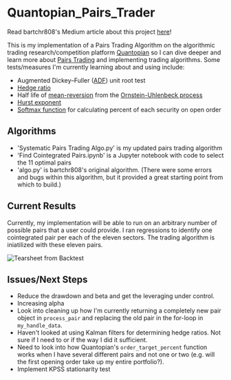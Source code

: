 # Quantopian_Pairs_Trader
Read bartchr808's Medium article about this project [here](https://medium.com/@bart.chr/pairs-trading-for-algorithmic-trading-breakdown-d8b709f59372)!

This is my implementation of a Pairs Trading Algorithm on the algorithmic trading research/competition platform [Quantopian](https://www.quantopian.com/home) so I can dive deeper and learn more about [Pairs Trading](http://www.investopedia.com/university/guide-pairs-trading/) and implementing trading algorithms. Some tests/measures I'm currently learning about and using include:

* Augmented Dickey–Fuller ([ADF](https://en.wikipedia.org/wiki/Augmented_Dickey%E2%80%93Fuller_test)) unit root test
* [Hedge ratio](http://www.investopedia.com/terms/h/hedgeratio.asp)
* Half life of [mean-reversion](http://www.investopedia.com/terms/m/meanreversion.asp) from the [Ornstein-Uhlenbeck process](https://en.wikipedia.org/wiki/Ornstein%E2%80%93Uhlenbeck_process)
* [Hurst exponent](https://en.wikipedia.org/wiki/Hurst_exponent)
* [Softmax function](https://en.wikipedia.org/wiki/Softmax_function) for calculating percent of each security on open order

## Algorithms
* 'Systematic Pairs Trading Algo.py' is my updated pairs trading algorithm
* 'Find Cointegrated Pairs.ipynb' is a Jupyter notebook with code to select the 11 optimal pairs
* 'algo.py' is bartchr808's original algorithm. (There were some errors and bugs within this algorithm, but it provided a great starting point from which to build.)

## Current Results
Currently, my implementation will be able to run on an arbitrary number of possible pairs that a user could provide. I ran regressions to identify one cointegrated pair per each of the eleven sectors. The trading algorithm is iniatilized with these eleven pairs.

![Tearsheet from Backtest](https://github.com/SmartyMJ/Quantopian_Pairs_Trader/blob/master/Backtest.png)

## Issues/Next Steps
* Reduce the drawdown and beta and get the leveraging under control.
* Increasing alpha
* Look into cleaning up how I'm currently returning a completely new pair object in `process_pair` and replacing the old pair in the for-loop in `my_handle_data`.
* Haven't looked at using Kalman filters for determining hedge ratios. Not sure if I need to or if the way I did it sufficient.
* Need to look into how Quantopian's `order_target_percent` function works when I have several different pairs and not one or two (e.g. will the first opening order take up my entire portfolio?).
* Implement KPSS stationarity test
